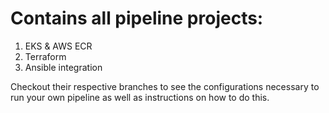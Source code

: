# Contains all pipeline projects:
1. EKS & AWS ECR
2. Terraform
3. Ansible integration

Checkout their respective branches to see the configurations necessary to run your own pipeline as well as instructions on how to do this.

